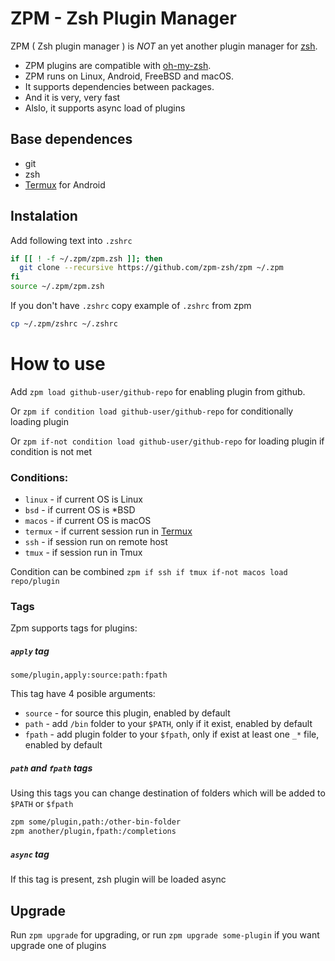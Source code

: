 # ZPM - Zsh Plugin Manager

ZPM ( Zsh plugin manager ) is *NOT* an yet another plugin manager for [zsh](http://www.zsh.org/).

* ZPM plugins are compatible with [oh-my-zsh](https://github.com/robbyrussell/oh-my-zsh).
* ZPM runs on Linux, Android, FreeBSD and macOS.
* It supports dependencies between packages. 
* And it is very, very fast
* Alslo, it supports async load of plugins

## Base dependences

* git
* zsh
* [Termux](http://termux.com/) for Android

## Instalation

Add following text into `.zshrc`

```sh
if [[ ! -f ~/.zpm/zpm.zsh ]]; then
  git clone --recursive https://github.com/zpm-zsh/zpm ~/.zpm
fi
source ~/.zpm/zpm.zsh
```

If you don't have `.zshrc` copy example of `.zshrc` from zpm

```sh
cp ~/.zpm/zshrc ~/.zshrc
```

# How to use

Add `zpm load github-user/github-repo` for enabling plugin from github.

Or `zpm if condition load github-user/github-repo` for conditionally loading plugin

Or `zpm if-not condition load github-user/github-repo` for loading plugin if condition is not met 

### Conditions:

* `linux` - if current OS is Linux
* `bsd` - if current OS is *BSD
* `macos` - if current OS is macOS
* `termux` - if current session run in [Termux](http://termux.com/)
* `ssh` - if session run on remote host
* `tmux` - if session run in Tmux

Condition can be combined `zpm if ssh if tmux if-not macos load repo/plugin`

### Tags

Zpm supports tags for plugins:

##### `apply` tag

`some/plugin,apply:source:path:fpath`

This tag have 4 posible arguments: 

* `source` - for source this plugin, enabled by default
* `path` - add `/bin` folder to your `$PATH`, only if it exist, enabled by default
* `fpath` - add plugin folder to your `$fpath`, only if exist at least one `_*` file, enabled by default

##### `path` and `fpath` tags

Using this tags you can change destination of folders which will be added to `$PATH` or `$fpath`

```sh
zpm some/plugin,path:/other-bin-folder
zpm another/plugin,fpath:/completions
```

##### `async` tag

If this tag is present, zsh plugin will be loaded async

## Upgrade

Run `zpm upgrade` for upgrading, or run `zpm upgrade some-plugin` if you want upgrade one of plugins
